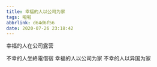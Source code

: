 ```yaml
---
title: 幸福的人以公司为家
tags: 啦啦
abbrlink: d64d6f56
date: 2020-07-26 23:18:42
---
```

幸福的人在公司露营
<!--more-->
不幸的人坐終電借宿
幸福的人以公司为家
不幸的人以异国为家
